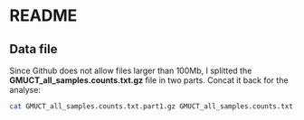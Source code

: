 # README

## Data file

Since Github does not allow files larger than 100Mb, I splitted the **GMUCT_all_samples.counts.txt.gz** file in two parts. 
Concat it back for the analyse: 

```bash
cat GMUCT_all_samples.counts.txt.part1.gz GMUCT_all_samples.counts.txt.part2.gz > GMUCT_all_samples.counts.txt.gz
```
